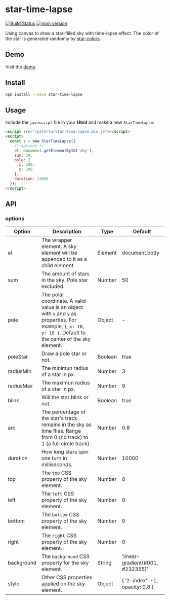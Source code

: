 # star-time-lapse

[![Build Status](https://travis-ci.org/fralonra/star-time-lapse.svg?branch=master)](https://travis-ci.org/fralonra/star-time-lapse)
[![npm version](https://img.shields.io/npm/v/star-time-lapse.svg)](https://www.npmjs.com/package/star-time-lapse)

Using canvas to draw a star-filled sky with time-lapse effect. The color of the star is generated randomly by [star-colors](https://github.com/fralonra/star-colors).

## Demo

Visit the [demo](https://fralonra.github.io/star-time-lapse/demo/).

## Install

```bash
npm install --save star-time-lapse
```

## Usage

Include the `javascript` file in your **Html** and make a new `StarTimeLapse`:
```html
<script src="/path/to/star-time-lapse.min.js"></script>
<script>
  const s = new StarTimeLapse({
    /* options */
    el: document.getElementById('sky'),
    sum: 30,
    pole: {
      x: 100,
      y: 100
    },
    duration: 12000
  });
</script>
```

## API

### options
| Option | Description | Type | Default |
| --- | --- | --- | --- |
| el | The wrapper element. A sky element will be appended to it as a child element. | Element | document.body |
| sum | The amount of stars in the sky. Pole star excluded. | Number | 50 |
| pole | The polar coordinate. A valid value is an object with `x` and `y` as properties. For example, `{ x: 10, y: 10 }`. Default to the center of the sky element. | Object | - |
| poleStar | Draw a pole star or not. | Boolean | true |
| radiusMin | The minimun radius of a star in px. | Number | 3 |
| radiusMax | The maximun radius of a star in px. | Number | 9 |
| blink | Will the star blink or not. | Boolean | true |
| arc | The percentage of the star's track remains in the sky as time flies. Range from 0 (no track) to 1 (a full circle track). | Number | 0.8 |
| duration | How long stars spin one turn in milliseconds. | Number | 10000 |
| top | The `top` CSS property of the sky element. | Number | 0 |
| left | The `left` CSS property of the sky element. | Number | 0 |
| bottom | The `bottom` CSS property of the sky element. | Number | 0 |
| right | The `right` CSS property of the sky element. | Number | 0 |
| background | The `background` CSS property for the sky element. | String | 'linear-gradient(#001, #232355)' |
| style | Other CSS properties applied on the sky element. | Object | { 'z-index': -1, opacity: 0.8 } |